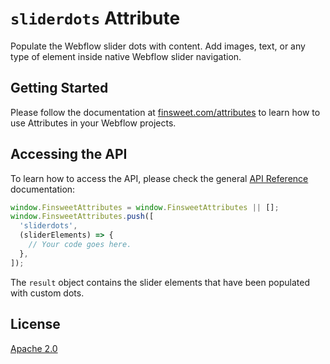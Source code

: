 # `sliderdots` Attribute

Populate the Webflow slider dots with content. Add images, text, or any type of element inside native Webflow slider navigation.

## Getting Started

Please follow the documentation at [finsweet.com/attributes](https://www.finsweet.com/attributes) to learn how to use Attributes in your Webflow projects.

## Accessing the API

To learn how to access the API, please check the general [API Reference](../attributes/README.md#api-reference) documentation:

```javascript
window.FinsweetAttributes = window.FinsweetAttributes || [];
window.FinsweetAttributes.push([
  'sliderdots',
  (sliderElements) => {
    // Your code goes here.
  },
]);
```

The `result` object contains the slider elements that have been populated with custom dots.

## License

[Apache 2.0](../../LICENSE.md)

